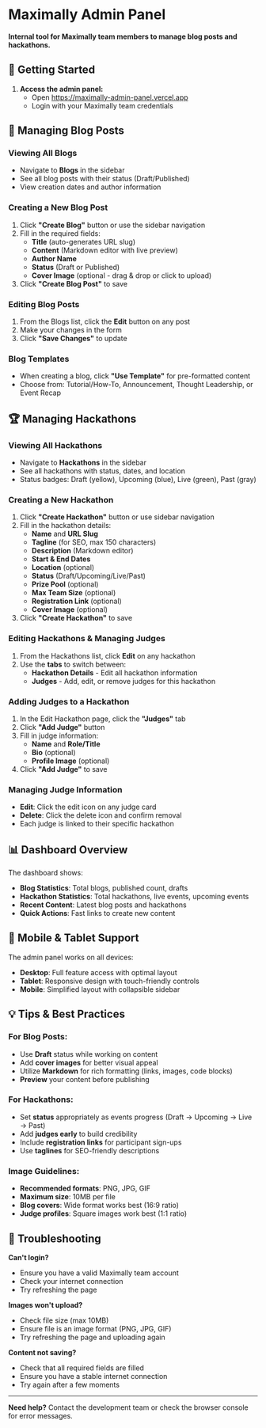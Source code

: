 # Maximally Admin Panel

**Internal tool for Maximally team members to manage blog posts and hackathons.**

## 🚀 Getting Started

1. **Access the admin panel:**
   - Open https://maximally-admin-panel.vercel.app
   - Login with your Maximally team credentials

## 📝 Managing Blog Posts

### Viewing All Blogs
- Navigate to **Blogs** in the sidebar
- See all blog posts with their status (Draft/Published)
- View creation dates and author information

### Creating a New Blog Post
1. Click **"Create Blog"** button or use the sidebar navigation
2. Fill in the required fields:
   - **Title** (auto-generates URL slug)
   - **Content** (Markdown editor with live preview)
   - **Author Name**
   - **Status** (Draft or Published)
   - **Cover Image** (optional - drag & drop or click to upload)
3. Click **"Create Blog Post"** to save

### Editing Blog Posts
1. From the Blogs list, click the **Edit** button on any post
2. Make your changes in the form
3. Click **"Save Changes"** to update

### Blog Templates
- When creating a blog, click **"Use Template"** for pre-formatted content
- Choose from: Tutorial/How-To, Announcement, Thought Leadership, or Event Recap

## 🏆 Managing Hackathons

### Viewing All Hackathons  
- Navigate to **Hackathons** in the sidebar
- See all hackathons with status, dates, and location
- Status badges: Draft (yellow), Upcoming (blue), Live (green), Past (gray)

### Creating a New Hackathon
1. Click **"Create Hackathon"** button or use sidebar navigation
2. Fill in the hackathon details:
   - **Name** and **URL Slug**
   - **Tagline** (for SEO, max 150 characters)
   - **Description** (Markdown editor)
   - **Start & End Dates**
   - **Location** (optional)
   - **Status** (Draft/Upcoming/Live/Past)
   - **Prize Pool** (optional)
   - **Max Team Size** (optional)
   - **Registration Link** (optional)
   - **Cover Image** (optional)
3. Click **"Create Hackathon"** to save

### Editing Hackathons & Managing Judges
1. From the Hackathons list, click **Edit** on any hackathon
2. Use the **tabs** to switch between:
   - **Hackathon Details** - Edit all hackathon information
   - **Judges** - Add, edit, or remove judges for this hackathon

### Adding Judges to a Hackathon
1. In the Edit Hackathon page, click the **"Judges"** tab
2. Click **"Add Judge"** button
3. Fill in judge information:
   - **Name** and **Role/Title**
   - **Bio** (optional)
   - **Profile Image** (optional)
4. Click **"Add Judge"** to save

### Managing Judge Information
- **Edit**: Click the edit icon on any judge card
- **Delete**: Click the delete icon and confirm removal
- Each judge is linked to their specific hackathon

## 📊 Dashboard Overview

The dashboard shows:
- **Blog Statistics**: Total blogs, published count, drafts
- **Hackathon Statistics**: Total hackathons, live events, upcoming events  
- **Recent Content**: Latest blog posts and hackathons
- **Quick Actions**: Fast links to create new content

## 📱 Mobile & Tablet Support

The admin panel works on all devices:
- **Desktop**: Full feature access with optimal layout
- **Tablet**: Responsive design with touch-friendly controls
- **Mobile**: Simplified layout with collapsible sidebar

## 💡 Tips & Best Practices

### For Blog Posts:
- Use **Draft** status while working on content
- Add **cover images** for better visual appeal
- Utilize **Markdown** for rich formatting (links, images, code blocks)
- **Preview** your content before publishing

### For Hackathons:
- Set **status** appropriately as events progress (Draft → Upcoming → Live → Past)
- Add **judges early** to build credibility
- Include **registration links** for participant sign-ups
- Use **taglines** for SEO-friendly descriptions

### Image Guidelines:
- **Recommended formats**: PNG, JPG, GIF
- **Maximum size**: 10MB per file
- **Blog covers**: Wide format works best (16:9 ratio)
- **Judge profiles**: Square images work best (1:1 ratio)

## 🔧 Troubleshooting

**Can't login?**
- Ensure you have a valid Maximally team account
- Check your internet connection
- Try refreshing the page

**Images won't upload?**
- Check file size (max 10MB)
- Ensure file is an image format (PNG, JPG, GIF)
- Try refreshing the page and uploading again

**Content not saving?**
- Check that all required fields are filled
- Ensure you have a stable internet connection
- Try again after a few moments

---

**Need help?** Contact the development team or check the browser console for error messages.
